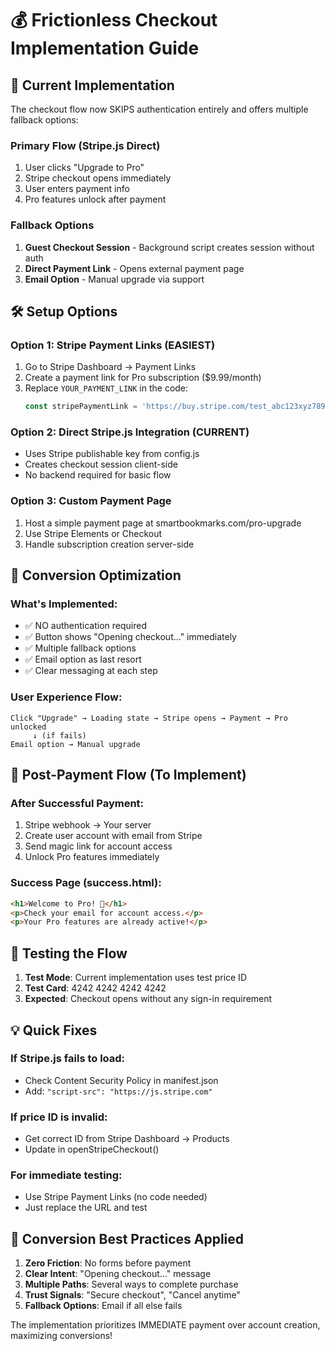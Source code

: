 # 💰 Frictionless Checkout Implementation Guide

## 🚀 Current Implementation

The checkout flow now SKIPS authentication entirely and offers multiple fallback options:

### Primary Flow (Stripe.js Direct)
1. User clicks "Upgrade to Pro"
2. Stripe checkout opens immediately
3. User enters payment info
4. Pro features unlock after payment

### Fallback Options
1. **Guest Checkout Session** - Background script creates session without auth
2. **Direct Payment Link** - Opens external payment page
3. **Email Option** - Manual upgrade via support

## 🛠️ Setup Options

### Option 1: Stripe Payment Links (EASIEST)
1. Go to Stripe Dashboard → Payment Links
2. Create a payment link for Pro subscription ($9.99/month)
3. Replace `YOUR_PAYMENT_LINK` in the code:
   ```javascript
   const stripePaymentLink = 'https://buy.stripe.com/test_abc123xyz789';
   ```

### Option 2: Direct Stripe.js Integration (CURRENT)
- Uses Stripe publishable key from config.js
- Creates checkout session client-side
- No backend required for basic flow

### Option 3: Custom Payment Page
1. Host a simple payment page at smartbookmarks.com/pro-upgrade
2. Use Stripe Elements or Checkout
3. Handle subscription creation server-side

## 🎯 Conversion Optimization

### What's Implemented:
- ✅ NO authentication required
- ✅ Button shows "Opening checkout..." immediately
- ✅ Multiple fallback options
- ✅ Email option as last resort
- ✅ Clear messaging at each step

### User Experience Flow:
```
Click "Upgrade" → Loading state → Stripe opens → Payment → Pro unlocked
     ↓ (if fails)
Email option → Manual upgrade
```

## 📧 Post-Payment Flow (To Implement)

### After Successful Payment:
1. Stripe webhook → Your server
2. Create user account with email from Stripe
3. Send magic link for account access
4. Unlock Pro features immediately

### Success Page (success.html):
```html
<h1>Welcome to Pro! 🎉</h1>
<p>Check your email for account access.</p>
<p>Your Pro features are already active!</p>
```

## 🔧 Testing the Flow

1. **Test Mode**: Current implementation uses test price ID
2. **Test Card**: 4242 4242 4242 4242
3. **Expected**: Checkout opens without any sign-in requirement

## 💡 Quick Fixes

### If Stripe.js fails to load:
- Check Content Security Policy in manifest.json
- Add: `"script-src": "https://js.stripe.com"`

### If price ID is invalid:
- Get correct ID from Stripe Dashboard → Products
- Update in openStripeCheckout()

### For immediate testing:
- Use Stripe Payment Links (no code needed)
- Just replace the URL and test

## 🎯 Conversion Best Practices Applied

1. **Zero Friction**: No forms before payment
2. **Clear Intent**: "Opening checkout..." message
3. **Multiple Paths**: Several ways to complete purchase
4. **Trust Signals**: "Secure checkout", "Cancel anytime"
5. **Fallback Options**: Email if all else fails

The implementation prioritizes IMMEDIATE payment over account creation, maximizing conversions!